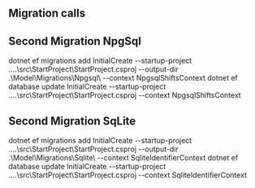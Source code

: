 ﻿## Migration calls

## Second Migration NpgSql
dotnet ef migrations add InitialCreate --startup-project ..\..\src\StartProject\StartProject.csproj --output-dir .\Model\Migrations\Npgsql\ --context NpgsqlShiftsContext
dotnet ef database update InitialCreate --startup-project ..\..\src\StartProject\StartProject.csproj --context NpgsqlShiftsContext

## Second Migration SqLite
dotnet ef migrations add InitialCreate --startup-project ..\..\src\StartProject\StartProject.csproj --output-dir .\Model\Migrations\Sqlite\ --context SqliteIdentifierContext
dotnet ef database update InitialCreate --startup-project ..\..\src\StartProject\StartProject.csproj --context SqliteIdentifierContext